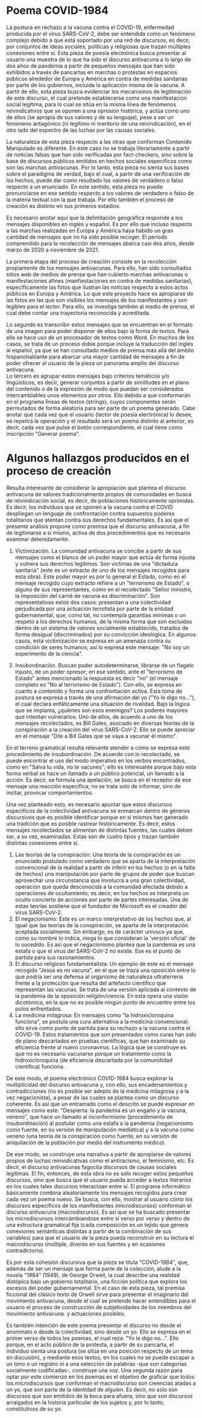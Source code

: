 # Poema COVID-1984

La postura en rechazo a la vacuna contra el COVID-19, enfermedad producida por el virus SARS-CoV-2, debe ser entendida como un fenómeno complejo debido a que está soportado por una red de discursos, es decir, por conjuntos de ideas sociales, políticas y religiosas que trazan múltiples conexiones entre sí. Esta pieza de poesía electrónica busca presentar al usuario una muestra de lo que ha sido el discurso antivacuna a lo largo de dos años de pandemia a partir de pequeños mensajes que han sido exhibidos a través de pancartas en marchas o protestas en espacios públicos alrededor de Europa y América en contra de medidas sanitarias por parte de los gobiernos, incluida la aplicación misma de la vacuna. A partir de ello, esta pieza busca evidenciar los mecanismos de legitimación de este discurso, el cual pretende establecerse como una manifestación social legítima, para lo cual se sitúa en la misma línea de fenómenos reivindicativos que se oponen a una opresión histórica, y actúa como uno de ellos (se apropia de sus valores y de su lenguaje), pese a ser un fenómeno antagónico (ni legítimo ni meritorio de una reivindicación), en el otro lado del espectro de las luchas por las causas sociales.

La naturaleza de esta pieza respecto a las otras que conforman Contenido Manipulado es diferente. En este caso no se trabaja literariamente a partir de noticias falsas que han sido verificadas por fact-checkers, sino sobre la base de discursos públicos emitidos en hechos sociales específicos como son las marchas antivacunas. Por lo tanto, esta pieza no sienta sus bases sobre el paradigma de verdad, bajo el cual, a partir de una verificación de los hechos, puede dar como resultado los valores de verdadero o falso respecto a un enunciado. En este sentido, esta pieza no puede pronunciarse en ese sentido respecto a los valores de verdadero o falso de la materia textual con la que trabaja. Por ello también el proceso de creación es distinto en sus primeros estadios. 

Es necesario anotar aquí que la delimitación geográfica responde a los mensajes disponibles en inglés y español. Es por ello que incluso respecto a las marchas realizadas en Europa y América haya habido un gran cantidad de mensajes que no ha sido posible recoger. El periodo comprendido para la recolección de mensajes abarca casi dos años, desde marzo de 2020 a noviembre de 2021. 

La primera etapa del proceso de creación consiste en la recolección propiamente de los mensajes antivacunas. Para ello, han sido consultados sitios web de medios de prensa que han cubierto marchas antivacunas o manifestaciones afines (manfiestaciones en contra de medidas sanitarias), específicamente las fotos que ilustran las noticias respecto a estos actos públicos en Europa y América. Lo que este proyecto hace es apropiarse de las fotos en las que son visibles los mensajes de los manifestantes y son legibles para el lector.  Para ello, se investiga también al medio de prensa, el cual debe contar una trayectoria reconocida y acreditada. 

Lo segundo es transcribir estos mensajes que se encuentran en el formato de una imagen para poder disponer de ellos bajo la forma de textos. Para ello se hace uso de un procesador de textos como Word. En muchos de los casos, se trata de un proceso doble porque incluye la traducción del inglés al español, ya que se han consultado medios de prensa más allá del ámbito hispanohablante para abarcar una mayor cantidad de mensajes a fin de poder ofrecer al usuario de la pieza un panorama amplio del discurso antivacuna.  
Lo tercero es agrupar estos mensajes bajo criterios temáticos y/o lingüísticos, es decir, generar conjuntos a partir de similitudes en el plano del contenido o de la expresión de modo que puedan ser considerados intercambiables unos elementos por otros. Ello debido a que conformarán en el programa líneas de textos (strings), cuyos componentes serán permutados de forma aleatoria para ser parte de un poema generado. Cabe anotar que cada vez que el usuario (lector de poesía electrónica) lo desee, se repetirá la operación y el resultado será un poema distinto al anterior, es decir, cada vez que pulse el botón correspondiente, el cual tiene como inscripción "Generar poema".  

# Algunos hallazgos producidos en el proceso de creación

Resulta interesante de considerar la apropiación que plantea el discurso antivacuna de valores tradicionalmente propios de comunidades en busca de reivindicación social, es decir, de poblaciones históricamente oprimidas. Es decir, los individuos que se oponen a la vacuna contra el COVID despliegan un lenguaje de confrontación contra supuestos poderes totalitarios que atentan contra sus derechos fundamentales. Es así que el presente análisis propone como premisa que el discurso antivacuna, a fin de legitimarse a sí mismo, activa de dos procedimientos que es necesario examinar detenidamente.

1. Victimización. La comunidad antivacuna se concibe a partir de sus mensajes como el blanco de un poder mayor que actúa de forma injusta y vulnera sus derechos legítimos. Son víctimas de una "dictadura sanitaria" (este es un extracto de uno de los mensajes recogidos para esta obra). Este poder mayor es por lo general el Estado, como en el mensaje recogido cuyo extracto refiere a un "terrorismo de Estado", o alguno de sus representantes, como en el recolectado "Señor ministro, la imposición del carné de vacuna es discriminación". Son representativos estos dos casos: presentan a una colectividad perjudicada por una actuación terrotista por parte de la entidad gubernamental, que, como tal, no contempla garantías mínimas o un respeto a los derechos humanos, de la misma forma que son excluidos dentro de un sistema de valores socialmente establecido, tratados de forma desigual (discriminados) por su convicción ideológica. En algunos casos, esta victimización se expresa en un amenaza contra su condición de seres humanos; así lo expresa este mensaje: "No soy un experimento de la ciencia".   

2. Insubordinación. Buscan poder autodeterminarse, librarse de un flagelo injusto, de un poder opresor; en ese sentido, ante el "terrorismo de Estado" antes mencionado la respuesta es decir "no" (el mensaje completo es "No al terrorismo de Estado"). Con ello, se expresa en cuanto a contenido y forma una confrontación activa. Esta toma de postura se expresa a través de una afirmación del yo ("Yo le digo no..."), el cual declara enfáticamente una situación de rivalidad. Bajo la lógica que se implanta, ¿quiénes son esos enemigos? Los poderes mayores que intentan vulnerarlos. Uno de ellos, de acuerdo a uno de los  mensajes recolectados, es Bill Gates, asociado en diversas teorías de la conspiración a la creación del virus SARS-CoV-2. Ello se puede apreciar en el mensaje "Dile a Bill Gates que se vaya a vacunar él mismo". 

En el terreno gramatical resulta relevante atender a cómo se expresa este procedimiento de insubordinación. De acuerdo con lo recolectado, se puede encontrar el uso del modo imperativo en los verbos encontrados, como en "Salva tu vida, no te vacunes"; ello es interesante porque bajo esta forma verbal se hace un llamado a un público potencial, un llamado a la acción. Es decir, se formula una apelación, se busca en el receptor de ese mensaje una reacción específica; no se trata solo de informar, sino de incitar, provocar comportamientos.

Una vez planteado esto, es necesario apuntar que estos discursos específicos de la colectividad antivacuna se enmarcan dentro de géneros discursivos que es posible identificar porque en sí mismos han generado una tradición que es posible rastrear históricamente. Es decir, estos mensajes recolectados se alimentan de distintas fuentes, las cuales deben ser, a su vez, examinadas. Estas son de cuatro tipos y trazan también distintas conexiones entre sí.

1. Las teorías de la conspiración: Una teoría de la conspiración es un enunciado postulado como verdadero que se aparta de la interpretación convencional de la realidad a partir de inferir en los hechos (o en la falta de hechos) una manipulación por parte de grupos de poder que buscan aprovechar una circunstancia que involucra a una gran colectividad, operación que queda desconocida a la comunidad afectada debido a operaciones de ocultamiento; es decir, en los hechos se interpreta un oculto concierto de acciones por parte de partes interesadas. Una de estas teorías sostiene que el fundador de Microsoft es el creador del virus SARS-CoV-2. 
2. El negacionismo: Este es un marco interpretativo de los hechos que, al igual que las teorías de la conspiración, se aparta de la interpretación aceptada socialmente. Sin embargo, es de carácter unívoco ya que, como su nombre lo indica, niega lo que consideran la 'versión oficial' de lo sucedido. Es así que el negacionismo plantea que la pandemia es una estafa o que el virus del SARS-CoV-2 no existe. Ese es el punto de partida para sus razonamientos. 
3. El discurso religioso fundamentalista: Un ejemplo de este es el mensaje recogido "Jesús es mi vacuna", en el que se traza una oposición entre lo que podría ser una defensa al organismo de naturaleza ultraterrena frente a la protección que resulta del artefacto científico que representan las vacunas. Se trata de una versión aplicada al contexto de la pandemia de la oposición religión/ciencia. En esta opera una visión dicotómica, en la que no es posible ningún punto de encuentro entre los polos enfrentados. 
4. La medicina milagrosa: En mensajes como "la hidroxicloroquina funciona", se postula una cura alternativa a la medicina convencional; ello sirve como punto de partida para su rechazo a la vacuna contra el COVID-19. Estos tratamientos que son presentados como curas han sido de plano descartados en pruebas científicas, que han examinado su eficiencia frente al nuevo coronavirus. La lógica que se construye es que no es necesario vacunarse porque un tratamiento como la hidroxicloroquina (de eficiencia descartada por la comunididad científica) funciona.  

De este modo, el poema electrónico COVID-1984 busca explorar la multiplicidad del discurso antivacuna y, con ello, sus encadenamientos y contradicciones (no es posible ser adepto de la medicina milagrosa y a la vez negacionista), a pesar de las cuales se plantea como un discurso coherente. Es así que un entramado como el descrito se puede expresar en mensajes como este: "Despierta: la pandemia es un engaño y la vacuna, veneno", que hace un llamado al inconformismo (procedimiento de insubordinación) al postular como una estafa a la pandemia (negacionismo como fuente, en su versión de manipulación mediática) y a la vacuna como veneno (una teoría de la conspiración como fuente, en su versión de aniquilación de la población por medio del instrumento médico).

De ese modo, se construye una narrativa a partir de apropiarse de valores propios de luchas reinvidicativas como el antiracismo, el feminismo, etc. Es decir, el discurso antivacunas fagocita discursos de causas sociales legítimas. El fin, entonces, de esta obra no es solo recoger estos pequeños discursos, sino que busca que el usuario pueda acceder a textos literarios en los cuales tales discursos interactúan entre sí. El programa informático básicamente combina aleatoriamente los mensajes recogidos para crear cada vez un poema nuevo. Se busca, con ello, mostrar al usuario cómo los discursos específicos de los manifestantes (microdiscursos) conforman el discurso antivacuna (macrodiscurso). Es así que se ha buscado presentar los microdiscursos intercámbiandose entre sí verso por verso y dentro de una estructura gramatical fija (cada composición es un tejido que genera conexiones semánticas distintas a partir de la combinación de sus variables) para que el usuario de la pieza pueda reconstruir en su lectura el macrodiscurso (múltiple, diverso en sus fuentes y en ocasiones contradictorio).     

Es por esta cohesión discursiva que la pieza se titula "COVID-1984", que, además de ser un mensaje que forma parte de la colección, alude a la novela "1984" (1949), de George Orwell, la cual describe una realidad distópica bajo un gobierno totalitario, una ficción política que explora los excesos del poder gubernamental. En el caso de esta pieza, tal premisa ficcional del clásico texto de Orwell sirve para presentar el imaginario del movimiento antivacuna, desde el cual se pretende hacer entendibles para el usuario el proceso de construcción de subjetividades de los miembros del movimiento antivacuna. y actuaciones posibles. 

Es también intención de este poema presentar el discurso no desde el anonimato o desde la colectividad, sino desde un yo. Ello se expresa en el primer verso de todos los poemas, el cual reza: "Yo le digo no...". Ello porque, en el acto público de la protesta, a partir de su pancarta, el individuo sienta una postura (se sitúa en una posición respecto de un tema en discusión), y mediante esos textos, en los cuales no se puede escapar a un tono o un registro ni a una selección de palabras -que son categorías socialmente codificadas-, construye una voz.  Una segunda razón para optar por este comienzo en los poemas es el objetivo de graficar que todos los microdiscursos que conforman el macrodiscurso son creencias atadas a un yo, que son parte de la identidad de alguien. Es decir, no solo son discursos que son emitidos de la boca para afuera, sino que son discursos arraigados en la historia particular de los sujetos y, por lo tanto, constitutivos de su yo.

